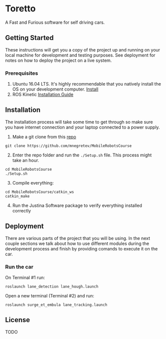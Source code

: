 # Toretto
A Fast and Furious software for self driving cars.

## Getting Started

These instructions will get you a copy of the project up and running on your local machine for development and testing purposes. See deployment for notes on how to deploy the project on a live system.

### Prerequisites

1. Ubuntu 16.04 LTS. It's highly recommendable that you natively install the OS on your development computer. [Install](http://releases.ubuntu.com/16.04/)
2. ROS Kinetic [Installation Guide](http://wiki.ros.org/ROS/Tutorials/InstallingandConfiguringROSEnvironment)

## Installation

The installation process will take some time to get through so make sure you have internet connection and your laptop connected to a power supply. 

1. Make a git clone from this [repo](https://github.com/mnegretev/MobileRobotsCourse)

`git clone https://github.com/mnegretev/MobileRobotsCourse`

2. Enter the repo folder and run the `./Setup.sh` file. This process might take an hour.
```
cd MobileRobotsCourse
./Setup.sh
```

3. Compile everything:

```
cd MobileRobotsCourse/catkin_ws
catkin_make
```

4. Run the Justina Software package to verify everything installed correctly


## Deployment

There are various parts of the project that you will be using. In the next couple sections we talk about how to use different modules during the development process and finish by providing comands to execute it on the car.

### Run the car

On Terminal #1 run:

```
roslaunch lane_detection lane_hough.launch

```
Open a new terminal (Terminal #2)  and run:

```
roslaunch surge_et_embula lane_tracking.launch
```


## License

TODO



